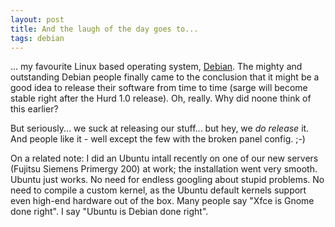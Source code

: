```yaml
---
layout: post
title: And the laugh of the day goes to...
tags: debian
---
```


... my favourite Linux based operating system, [Debian](http://www.debian.org). The mighty and outstanding Debian people finally came to the conclusion that it might be a good idea to release their software from time to time (sarge will become stable right after the Hurd 1.0 release). Oh, really. Why did noone think of this earlier?

But seriously... we suck at releasing our stuff... but hey, we _do release_ it. And people like it - well except the few with the broken panel config. ;-)

On a related note: I did an Ubuntu intall recently on one of our new servers (Fujitsu Siemens Primergy 200) at work; the installation went very smooth. Ubuntu just works. No need for endless googling about stupid problems. No need to compile a custom kernel, as the Ubuntu default kernels support even high-end hardware out of the box. Many people say "Xfce is Gnome done right". I say "Ubuntu is Debian done right".
